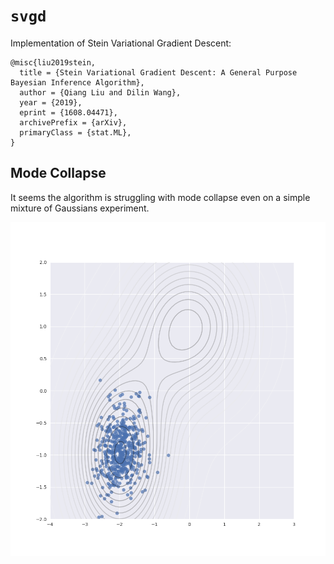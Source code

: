 # `svgd`

Implementation of Stein Variational Gradient Descent:

```
@misc{liu2019stein,
  title = {Stein Variational Gradient Descent: A General Purpose Bayesian Inference Algorithm},
  author = {Qiang Liu and Dilin Wang},
  year = {2019},
  eprint = {1608.04471},
  archivePrefix = {arXiv},
  primaryClass = {stat.ML},
}
```

## Mode Collapse

It seems the algorithm is struggling with mode collapse even on a simple mixture of Gaussians experiment.

![](result.png)
